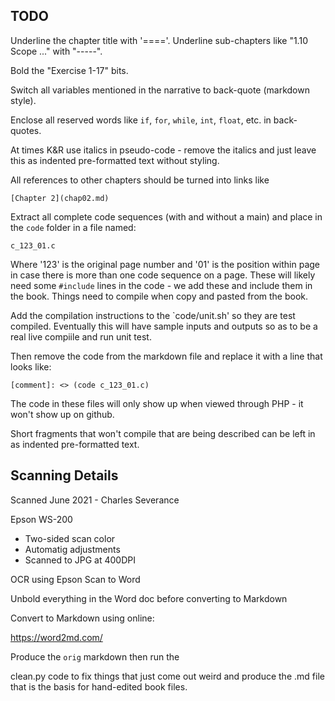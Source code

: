 
TODO
----

Underline the chapter title with '===='.  Underline sub-chapters like "1.10 Scope ..." with "-----".

Bold the "Exercise 1-17" bits.

Switch all variables mentioned in the narrative to back-quote (markdown style).

Enclose all reserved words like `if`, `for`, `while`, `int`, `float`, etc. in back-quotes.

At times K&R use italics in pseudo-code - remove the italics and just leave
this as indented pre-formatted text
without styling.

All references to other chapters should be turned into links like

    [Chapter 2](chap02.md)

Extract all complete code sequences (with and without a main) and place in the `code`
folder in a file named:

    c_123_01.c

Where '123' is the original page number and '01' is the position within page in case there is more than
one code sequence on a page.  These will likely need some `#include` lines 
in the code - we add these and include them in the book.  Things need to
compile when copy and pasted from the book.

Add the compilation instructions to the `code/unit.sh' so they are test compiled.  Eventually this
will have sample inputs and outputs so as to be a real live compiile and run unit test.

Then remove the code from the markdown file and replace it with a line that looks like:

    [comment]: <> (code c_123_01.c)

The code in these files will only show up when viewed through PHP - it won't show up on github.

Short fragments that won't compile that are being described can be left in as indented pre-formatted text.


Scanning Details
----------------

Scanned June 2021 - Charles Severance

Epson WS-200
* Two-sided scan color
* Automatig adjustments
* Scanned to JPG at 400DPI

OCR using Epson Scan to Word

Unbold everything in the Word doc before converting to Markdown

Convert to Markdown using online:

https://word2md.com/

Produce the `orig` markdown then run the 

clean.py code to fix things that just come out weird and produce the .md file that is
the basis for hand-edited book files.

